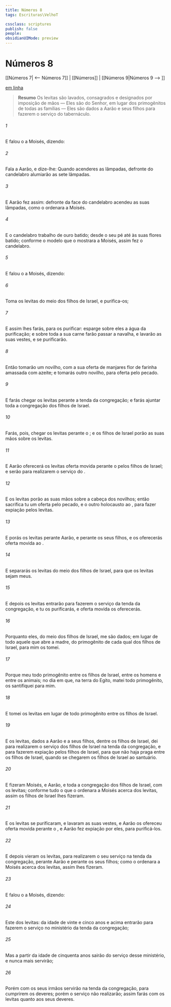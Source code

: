 ```yaml
---
title: Números 8
tags: Escrituras\VelhoT

cssclass: scriptures
publish: false
people:
obsidianUIMode: preview
---
```


# Números 8
[[Números 7| <-- Números 7]] | [[Números]] | [[Números 9|Números 9 --> ]]

[em linha](https://churchofjesuschrist.org/study/scriptures/ot/num/8?lang=por)

> __Resumo__
Os levitas são lavados, consagrados e designados por imposição de mãos — Eles são do Senhor, em lugar dos primogênitos de todas as famílias — Eles são dados a Aarão e seus filhos para fazerem o serviço do tabernáculo.

###### 1 
E falou o  a Moisés, dizendo:

###### 2 
Fala a Aarão, e dize-lhe: Quando acenderes as lâmpadas, defronte do candelabro alumiarão as sete lâmpadas.

###### 3 
E Aarão fez assim: defronte da face do candelabro acendeu as suas lâmpadas, como o  ordenara a Moisés.

###### 4 
E o candelabro  trabalho de ouro batido; desde o seu pé até às suas flores  batido; conforme o modelo que o  mostrara a Moisés, assim  fez o candelabro.

###### 5 
E falou o  a Moisés, dizendo:

###### 6 
Toma os levitas do meio dos filhos de Israel, e purifica-os;

###### 7 
E assim lhes farás, para os purificar: esparge sobre eles a água da purificação; e sobre toda a sua carne farão passar a navalha, e lavarão as suas vestes, e se purificarão.

###### 8 
Então tomarão um novilho, com a sua oferta de manjares  flor de farinha amassada com azeite; e tomarás outro novilho, para oferta pelo pecado.

###### 9 
E farás chegar os levitas perante a tenda da congregação; e farás ajuntar toda a congregação dos filhos de Israel.

###### 10 
Farás, pois, chegar os levitas perante o ; e os filhos de Israel porão as suas mãos sobre os levitas.

###### 11 
E Aarão oferecerá os levitas  oferta movida perante o  pelos filhos de Israel; e serão para realizarem o serviço do .

###### 12 
E os levitas porão as suas mãos sobre a cabeça dos novilhos; então sacrifica tu um  oferta pelo pecado, e o outro  holocausto ao , para fazer expiação pelos levitas.

###### 13 
E porás os levitas perante Aarão, e perante os seus filhos, e os oferecerás  oferta movida ao .

###### 14 
E separarás os levitas do meio dos filhos de Israel, para que os levitas sejam meus.

###### 15 
E depois os levitas entrarão para fazerem o serviço da tenda da congregação, e tu os purificarás, e  oferta movida os oferecerás.

###### 16 
Porquanto eles, do meio dos filhos de Israel, me são dados; em lugar de todo aquele que abre a madre, do primogênito de cada qual dos filhos de Israel, para mim os tomei.

###### 17 
Porque meu  todo primogênito entre os filhos de Israel, entre os homens e entre os animais; no dia em que, na terra do Egito, matei todo primogênito, os santifiquei para mim.

###### 18 
E tomei os levitas em lugar de todo primogênito entre os filhos de Israel.

###### 19 
E os levitas, dados a Aarão e a seus filhos, dentre os filhos de Israel, dei para realizarem o serviço dos filhos de Israel na tenda da congregação, e para fazerem expiação pelos filhos de Israel, para que não haja praga entre os filhos de Israel, quando se chegarem os filhos de Israel ao santuário.

###### 20 
E  fizeram Moisés, e Aarão, e toda a congregação dos filhos de Israel, com os levitas; conforme tudo o que o  ordenara a Moisés acerca dos levitas, assim os filhos de Israel lhes fizeram.

###### 21 
E os levitas se purificaram, e lavaram as suas vestes, e Aarão os ofereceu  oferta movida perante o , e Aarão fez expiação por eles, para purificá-los.

###### 22 
E depois vieram os levitas, para realizarem o seu serviço na tenda da congregação, perante Aarão e perante os seus filhos; como o  ordenara a Moisés acerca dos levitas, assim lhes fizeram.

###### 23 
E falou o  a Moisés, dizendo:

###### 24 
Este  dos levitas: da idade de vinte e cinco anos e acima entrarão para fazerem o serviço no ministério da tenda da congregação;

###### 25 
Mas a partir da idade de cinquenta anos sairão do serviço desse ministério, e nunca mais servirão;

###### 26 
Porém com os seus irmãos servirão na tenda da congregação, para cumprirem os deveres; porém o serviço não realizarão; assim farás com os levitas quanto aos seus deveres.


